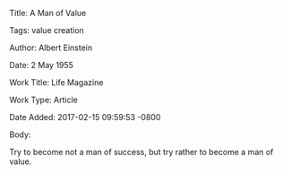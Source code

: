 Title:  A Man of Value

Tags:   value creation

Author: Albert Einstein

Date:   2 May 1955

Work Title: Life Magazine

Work Type: Article

Date Added: 2017-02-15 09:59:53 -0800

Body: 

Try to become not a man of success, but try rather to become a man of value.

